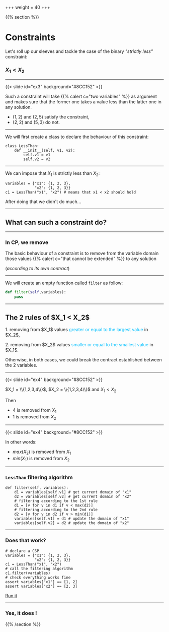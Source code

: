 +++
weight = 40
+++

{{% section %}}
# Constraints

Let's roll up our sleeves and tackle the case of the binary _"strictly less"_ constraint: 

### $X_1 < X_2$  


--- 

{{< slide id="ex3" background="#8CC152" >}}

Such a constraint will take {{% calert c="two variables" %}} as argument and makes sure that the former one takes a value less than the latter one in any solution.

- $(1,2)$ and $(2,5)$ satisfy the constraint,
- $(2,2)$ and $(5,3)$ do not. 

---

We will first create a class to declare the behaviour of this constraint:

```python[1|2-4]
class LessThan:
    def __init__(self, v1, v2):
        self.v1 = v1
        self.v2 = v2
```

---

We can impose that $X_1$ is strictly less than $X_2$:

```python{3}
variables = {"x1": {1, 2, 3},
             "x2": {1, 2, 3}}
c1 = LessThan("x1", "x2") # means that x1 < x2 should hold
```
After doing that we didn't do much...

--- 

##  What can such a constraint do? 

---
### In CP, we remove

The basic behaviour of a constraint is to remove from the variable domain those values {{% calert c="that cannot be extended" %}} to any solution 

(_according to its own contract_)

---

We will create an empty function called `filter` as follow:

```python
def filter(self,variables):
	pass 
```

---

<section data-noprocess>
<h2>The 2 rules of $X_1 < X_2$</h2>
<p class="fragment">1. removing from $X_1$ values <span style="color:deepskyblue;">greater or equal to the largest value</span> in $X_2$,</p>
<p class="fragment">2. removing from $X_2$ values <span style="color:deepskyblue;">smaller or equal to the smallest value</span> in $X_1$.</p>

<p class="fragment">Otherwise, in both cases, we could break the contract established between the 2 variables.</p> 

<!--</section> to bind to the next section tag-->

---
{{< slide id="ex4" background="#8CC152" >}}

$X_1 = \\{1,2,3,4\\}$, $X_2 = \\{1,2,3,4\\}$ and $X_1 < X_2$

Then
- 4 is removed from $X_1$
- 1 is removed from $X_2$

---
{{< slide id="ex4" background="#8CC152" >}}

In other words:

- $max(X_2)$ is removed from $X_1$
- $min(X_1)$ is removed from $X_2$

---
### `LessThan` filtering algorithm
```python{1|2-3|4-5|6-7|8-9|1-9}
def filter(self, variables):
    d1 = variables[self.v1] # get current domain of "x1"
    d2 = variables[self.v2] # get current domain of "x2"
    # filtering according to the 1st rule
    d1 = [v for v in d1 if v < max(d2)] 
    # filtering according to the 2nd rule
    d2 = [v for v in d2 if v > min(d1)]
    variables[self.v1] = d1 # update the domain of "x1"
    variables[self.v2] = d2 # update the domain of "x2"	
```

---

### Does that work? 

```python{1-9|1-4|5-6|7-9}
# declare a CSP
variables = {"x1": {1, 2, 3},
             "x2": {1, 2, 3}}
c1 = LessThan("x1", "x2")
# call the filtering algorithm
c1.filter(variables)
# check everything works fine
assert variables["x1"] == [1, 2]
assert variables["x2"] == [2, 3]
```

<a href="https://colab.research.google.com/drive/1nF0Rf58i4a2uHEIzbVjyWB94uIEUzLL9#scrollTo=h6zZB5EIbytb&line=9&uniqifier=1" target="_blank">Run it</a>

---

### Yes, it does !

{{% /section %}}